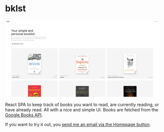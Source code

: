 # bklst

![Cover](./public/cover.png)

React SPA to keep track of books you want to read, are currently reading, or have already read. All with a nice and simple UI. Books are fetched from the [Google Books API](https://developers.google.com/books).

If you want to try it out, you [send me an email via the Homepage button](bklst.matteotagliatti.it).
